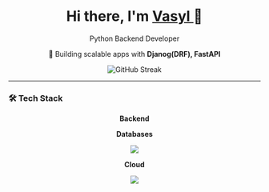 <h1 align="center">Hi there, I'm <a href="https://github.com/F1veStar3">Vasyl
</a> 👋</h1>

<p align="center">
  Python Backend Developer
</p>

<p align="center">
  🚀 Building scalable apps with <strong>Djanog(DRF), FastAPI</strong><br/>
</p>

<p align="center">
  <img src="https://github-readme-streak-stats.herokuapp.com/?user=F1veStar3&theme=radical" alt="GitHub Streak" />
</p>

---

### 🛠️ Tech Stack

<p align="center"><b>Backend</b></p>

<p align="center"><b>Databases</b></p>
<p align="center">
  <img src="https://skillicons.dev/icons?i=postgres,mongodb,mysql,sqlite,redis" />
</p>

<p align="center"><b>Cloud</b></p>
<p align="center">
  <img src="https://skillicons.dev/icons?i=aws,docker,github,gitlab,bitbucket" />
</p>

